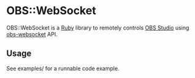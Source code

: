 # OBS::WebSocket

OBS::WebSocket is a [Ruby](https://www.ruby-lang.org) library to remotely controls [OBS Studio](https://obsproject.com/) using [obs-websocket](https://github.com/Palakis/obs-websocket) API.

## Usage

See examples/ for a runnable code example.
